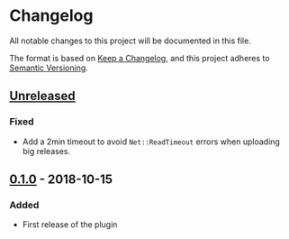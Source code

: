 # Changelog
All notable changes to this project will be documented in this file.

The format is based on [Keep a Changelog](https://keepachangelog.com/en/1.0.0/),
and this project adheres to [Semantic Versioning](https://semver.org/spec/v2.0.0.html).

## [Unreleased]
### Fixed
- Add a 2min timeout to avoid `Net::ReadTimeout` errors when uploading big releases.

## [0.1.0] - 2018-10-15
### Added
- First release of the plugin

[Unreleased]: https://github.com/ShuttleProject/fastlane-plugin-shuttle/compare/v0.1.0...master
[0.1.0]: https://github.com/ShuttleProject/fastlane-plugin-shuttle/commits/v0.1.0
